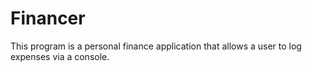 # Financer
This program is a personal finance application that allows a user to log expenses via a console. 
